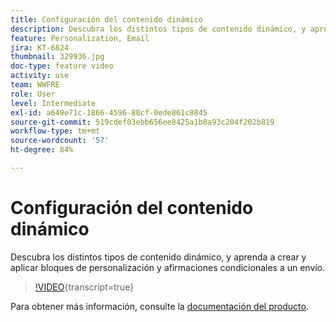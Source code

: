 ```yaml
---
title: Configuración del contenido dinámico
description: Descubra los distintos tipos de contenido dinámico, y aprenda a crear y aplicar bloques de personalización y afirmaciones condicionales a un envío.
feature: Personalization, Email
jira: KT-6824
thumbnail: 329936.jpg
doc-type: feature video
activity: use
team: WWFRE
role: User
level: Intermediate
exl-id: a649e71c-1866-4596-88cf-0ede861c8845
source-git-commit: 519cdef03ebb656ee8425a1b8a93c204f202b819
workflow-type: tm+mt
source-wordcount: '57'
ht-degree: 84%

---
```


# Configuración del contenido dinámico

Descubra los distintos tipos de contenido dinámico, y aprenda a crear y aplicar bloques de personalización y afirmaciones condicionales a un envío.

>[!VIDEO](https://video.tv.adobe.com/v/3453338?quality=12&learn=on&captions=spa){transcript=true}

Para obtener más información, consulte la [documentación del producto](https://experienceleague.adobe.com/docs/campaign-classic/using/sending-messages/personalizing-deliveries/conditional-content.html?lang=es).
